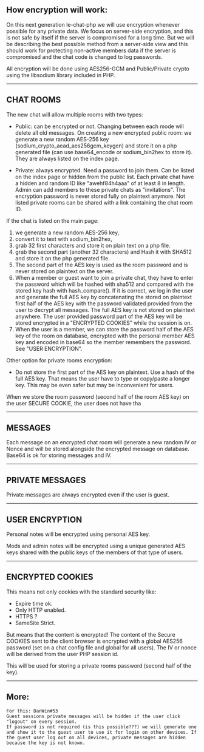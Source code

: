 ## How encryption will work:

On this next generation le-chat-php we will use encryption whenever possible for any private data. We focus on server-side encryption, and this is not safe by itself if the server is compromised for a long time. But we will be describing the best possible method from a server-side view and this should work for protecting non-active members data if the server is compromised and the chat code is changed to log passwords.

All encryption will be done using AES256-GCM and Public/Private crypto using the libsodium library included in PHP.

-----------------------------------------------------------

## CHAT ROOMS

The new chat will allow multiple rooms with two types:

- Public: can be encrypted or not. Changing between each mode will delete all old messages. On creating a new encrypted public room: we generate a new random AES-256 key (sodium_crypto_aead_aes256gcm_keygen) and store it on a php generated file (can use base64_encode or sodium_bin2hex to store it). They are always listed on the index page.

- Private: always encrypted. Need a password to join them. Can be listed on the index page or hidden from the public list. Each private chat have a hidden and random ID like "awehf84h4aaa" of at least 8 in length. Admin can add members to these private chats as "invitations". The encryption password is never stored fully on plaintext anymore. Not listed private rooms can be shared with a link containing the chat room ID.

If the chat is listed on the main page:
1. we generate a new random AES-256 key,
2. convert it to text with sodium_bin2hex,
3. grab 32 first characters and store it on plain text on a php file.
4. grab the second part (another 32 characters) and Hash it with SHA512 and store it on the php generated file.
5. The second part of the AES key is used as the room password and is never stored on plaintext on the server.
6. When a member or guest want to join a private chat, they have to enter the password which will be hashed with sha512 and compared with the stored key hash with hash_compare(). If it is correct, we log in the user and generate the full AES key by concatenating the stored on plaintext first half of the AES key with the password validated provided from the user to decrypt all messages. The full AES key is not stored on plaintext anywhere. The user provided password part of the AES key will be stored encrypted in a "ENCRYPTED COOKIES" while the session is on.
7. When the user is a member, we can store the password half of the AES key of the room on database, encrypted with the personal member AES key and encoded in base64 so the member remembers the password. See "USER ENCRYPTION".

Other option for private rooms encryption:
- Do not store the first part of the AES key on plaintext. Use a hash of the full AES key. That means the user have to type or copy/paste a longer key. This may be even safer but may be inconvenient for users.

When we store the room password (second half of the room AES key) on the user SECURE COOKIE, the user does not have tha


--------------------------------------------------------------

## MESSAGES

Each message on an encrypted chat room will generate a new random IV or Nonce and will be stored alongside the encrypted message on database. Base64 is ok for storing messages and IV.

---------------------------------------------------------------

## PRIVATE MESSAGES

Private messages are always encrypted even if the user is guest.




---------------------------------------------------------------

## USER ENCRYPTION

Personal notes will be encrypted using personal AES key.

Mods and admin notes will be encrypted using a unique generated AES keys shared with the public keys of the members of that type of users.


--------------------------------------------------------------

## ENCRYPTED COOKIES

This means not only cookies with the standard security like:
- Expire time ok.
- Only HTTP enabled.
- HTTPS ?
- SameSite Strict.

But means that the content is encrypted!
The content of the Secure COOKIES sent to the client browser is encrypted with a global AES256 password (set on a chat config file and global for all users). The IV or nonce will be derived from the user PHP session id.

This will be used for storing a private rooms password (second half of the key).

--------------------------------------------------------------


## More:

    For this: DanWin#53
    Guest sessions private messages will be hidden if the user click "logout" on every session.
    If password is not required (is this possible???) we will generate one and show it to the guest user to use it for login on other devices. If the guest user log out on all devices, private messages are hidden because the key is not known.



